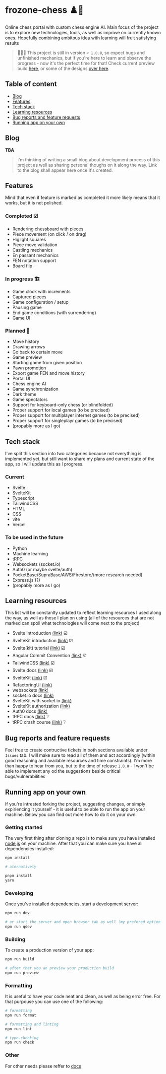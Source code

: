 # frozone-chess :chess_pawn::ice_cube:

Online chess portal with custom chess engine AI. Main focus of the project is to explore new technologies, tools, as well as improve on currently known ones. Hopefully combining ambitous idea with learning will fruit satisfying results

> :construction::construction::construction: This project is still in version `< 1.0.0`, so expect bugs and unfinished mechanics, but if you're here to learn and observe the progress - now it's the perfect time for that! Check current preview build [here](https://frozone-chess.vercel.app/), or some of the designs [over here](https://xd.adobe.com/view/a64d7437-8e09-4688-8888-ed3acba4f3b6-f31e/?fullscreen).

## Table of content
  - [Blog](#blog)
  - [Features](#features)
  - [Tech stack](#tech-stack)
  - [Learning resources](#learning-resources)
  - [Bug reports and feature requests](#bug-reports-and-feature-requests)
  - [Running app on your own](#running-app-on-your-own)
  


## Blog

**TBA** 
> I'm thinking of writing a small blog about development process of this project as well as sharing personal thoughs on it along the way. Link to the blog shall appear here once it's created.



## Features

Mind that even if feature is marked as completed it more likely means that it works, but it is not polished. 
### Completed :ballot_box_with_check:
- Rendering chessboard with pieces
- Piece movement (on click / on drag)
- Higlight squares
- Piece move validation
- Castling mechanics
- En passant mechanics
- FEN notation support
- Board flip

### In progress :building_construction:
- Game clock with increments
- Captured pieces
- Game configuration / setup
- Pausing game
- End game conditions (with surrendering)
- Game UI

### Planned :bookmark_tabs:
- Move history
- Drawing arrows
- Go back to certain move
- Game preview
- Starting game from given position
- Pawn promotion
- Export game FEN and move history
- Portal UI
- Chess engine AI
- Game synchronization
- Dark theme
- Game spectators
- Support for keyboard-only chess (or blindfolded)
- Proper support for local games (to be precised)
- Proper support for multiplayer internet games (to be precised)
- Proper support for singleplayr games (to be precised)
- (propably more as I go)



## Tech stack

I've split this section into two categories because not everything is implemented yet, but still want to share my plans and current state of the app, so I will update this as I progress.

### Current

- Svelte
- SvelteKit
- Typescript
- TailwindCSS
- HTML
- CSS
- vite
- Vercel

### To be used in the future

- Python
- Machine learning
- tRPC
- Websockets (socket.io)
- Auth0 (or maybe svelte/auth)
- PocketBase/SupraBase/AWS/Firestore/(more research needed)
- Express.js (?)
- (propably more as I go)



## Learning resources
This list will be constanlty updated to reflect learning resources I used along the way, as well as those I plan on using (all of the resources that are not marked can spoil what technologies will come next to the project)

- Svelte introduction [(link)](https://www.youtube.com/watch?v=rv3Yq-B8qp4) :ballot_box_with_check:
- SvelteKit introduction [(link)](https://www.youtube.com/watch?v=uEJ-Rnm2yOE) :ballot_box_with_check:
- Svelte(kit) tutorial [(link)](https://learn.svelte.dev/tutorial) :ballot_box_with_check:
- Angular Commit Convention [(link)](https://www.conventionalcommits.org/en/v1.0.0-beta.4/) :ballot_box_with_check:
- TailwindCSS [(link)](https://tailwindcss.com) :ballot_box_with_check:
- Svelte docs [(link)](https://svelte.dev/docs) :ballot_box_with_check:
- SvelteKit [(link)](https://kit.svelte.dev/docs/introduction) :ballot_box_with_check:
- RefactoringUI [(link)](https://www.refactoringui.com)
- websockets [(link)](https://appmaster.io/pl/blog/czym-sa-websockety-i-jak-je-tworzyc)
- socket.io docs [(link)](https://socket.io/docs/v4/)
- SvelteKit with socket.io [(link)](https://dev.to/theether0/sveltekit-with-socketio-and-nodejs-285h)
- SvelteKit authorization [(link)](https://github.com/nextauthjs/next-auth/tree/main/apps/examples/sveltekit)
- Auth0 docs [(link)](https://auth0.com/docs/)
- tRPC docs [(link)](https://trpc.io/docs) :grey_question:
- tRPC crash course [(link)](https://www.youtube.com/watch?v=UfUbBWIFdJs) :grey_question:



## Bug reports and feature requests

Feel free to create contructive tickets in both sections available under `Issues` tab. I will make sure to read all of them and act accordingly (within good reasoning and available resources and time constraints). I'm more than happy to hear from you, but to the time of release `1.0.0` - I won't be able to implement any od the suggestions beside critical bugs/vulnerabilities



## Running app on your own

If you're intrested forking the project, suggesting changes, or simply expiriencing it yourself - it is useful to be able to run the app on your machine. Below you can find out more how to do it on your own.

### Getting started

The very first thing after cloning a repo is to make sure you have installed [node.js](https://nodejs.org/en/) on your machine. After that you can make sure you have all dependencies installed:

```bash
npm install

# alernatively

pnpm install
yarn

```

### Developing

Once you've installed dependencies, start a development server:

```bash
npm run dev

# or start the server and open browser tab as well (my prefered option | qdev - quick development)
npm run qdev
```

### Building

To create a production version of your app:

```bash
npm run build

# after that you an preview your production build
npm run preview
```

### Formatting

It is useful to have your code neat and clean, as well as being error free. For that purpouse you can use one of the following:

```bash
# formatting
npm run format

# formatting and linting
npm run lint

# type-checking
npm run check
```

### Other

For other needs please reffer to [docs](https://svelte.dev/docs)
